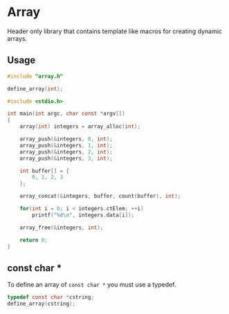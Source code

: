 # Array
Header only library that contains template like macros for creating dynamic arrays.

## Usage
```c
#include "array.h"

define_array(int);

#include <stdio.h>

int main(int argc, char const *argv[])
{
	array(int) integers = array_alloc(int);

	array_push(&integers, 0, int);
	array_push(&integers, 1, int);
	array_push(&integers, 2, int);
	array_push(&integers, 3, int);

	int buffer[] = {
		0, 1, 2, 3
	};

	array_concat(&integers, buffer, count(buffer), int);

	for(int i = 0; i < integers.ctElem; ++i)
		printf("%d\n", integers.data[i]);

	array_free(&integers, int);

	return 0;
}

```

## const char *
To define an array of `const char *` you must use a typedef.
```c
typedef const char *cstring;
define_array(cstring);
```
